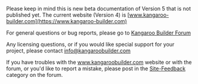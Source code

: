 
Please keep in mind this is new beta documentation of Version 5 that is not published yet.
The current website (Version 4) is [www.kangaroo-builder.com](https://www.kangaroo-builder.com) 

For general questions or bug reports, please go to
[Kangaroo Builder Forum](https://kangaroobuilder.discourse.group/)

Any licensing questions, or if you would like special support for your project, please contact
[info@kangaroobuilder.com](mailto:info@kangaroobuilder.com)

If you have troubles with the www.kangaroobuilder.com website or with the forum, or you'd like to report a mistake, 
please post in the [Site-Feedback](https://kangaroobuilder.discourse.group/c/site-feedback) category on the forum. 

